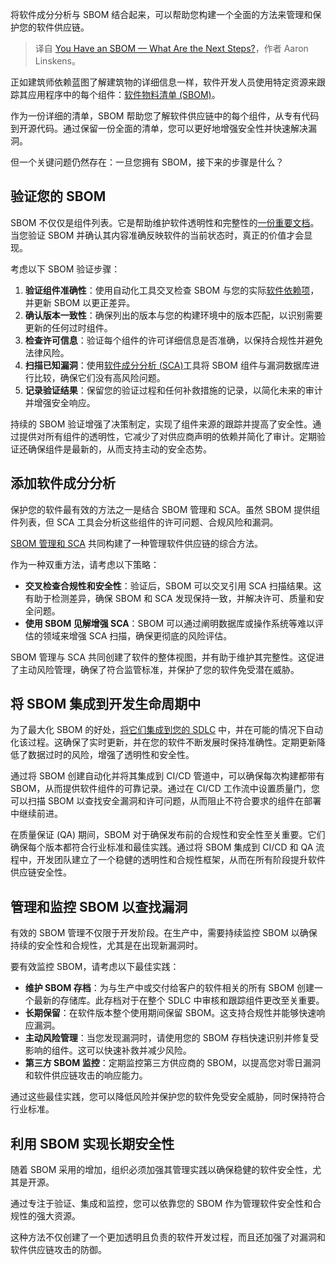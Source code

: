 
<!--
title: 您有一个 SBOM — 接下来的步骤是什么？
cover: https://cdn.thenewstack.io/media/2024/11/84c9c532-supplychain.jpg
-->

将软件成分分析与 SBOM 结合起来，可以帮助您构建一个全面的方法来管理和保护您的软件供应链。

> 译自 [You Have an SBOM — What Are the Next Steps?](https://thenewstack.io/you-have-an-sbom-what-are-the-next-steps/)，作者 Aaron Linskens。

正如建筑师依赖蓝图了解建筑物的详细信息一样，软件开发人员使用特定资源来跟踪其应用程序中的每个组件：[软件物料清单 (SBOM)](https://thenewstack.io/how-to-create-a-software-bill-of-materials/)。

作为一份详细的清单，SBOM 帮助您了解软件供应链中的每个组件，从专有代码到开源代码。通过保留一份全面的清单，您可以更好地增强安全性并快速解决漏洞。

但一个关键问题仍然存在：一旦您拥有 SBOM，接下来的步骤是什么？

## 验证您的 SBOM

SBOM 不仅仅是组件列表。它是帮助维护软件透明性和完整性的[一份重要文档](https://www.sonatype.com/blog/why-sboms-are-essential-for-every-organization)。当您验证 SBOM 并确认其内容准确反映软件的当前状态时，真正的价值才会显现。

考虑以下 SBOM 验证步骤：

1. **验证组件准确性**：使用自动化工具交叉检查 SBOM 与您的实际[软件依赖项](https://thenewstack.io/a-guide-to-software-dependencies/)，并更新 SBOM 以更正差异。
2. **确认版本一致性**：确保列出的版本与您的构建环境中的版本匹配，以识别需要更新的任何过时组件。
3. **检查许可信息**：验证每个组件的许可详细信息是否准确，以保持合规性并避免法律风险。
4. **扫描已知漏洞**：使用[软件成分分析 (SCA)](https://www.sonatype.com/resources/articles/what-is-software-composition-analysis)工具将 SBOM 组件与漏洞数据库进行比较，确保它们没有高风险问题。
5. **记录验证结果**：保留您的验证过程和任何补救措施的记录，以简化未来的审计并增强安全响应。

持续的 SBOM 验证增强了决策制定，实现了组件来源的跟踪并提高了安全性。通过提供对所有组件的透明性，它减少了对供应商声明的依赖并简化了审计。定期验证还确保组件是最新的，从而支持主动的安全态势。

## 添加软件成分分析

保护您的软件最有效的方法之一是结合 SBOM 管理和 SCA。虽然 SBOM 提供组件列表，但 SCA 工具会分析这些组件的许可问题、合规风险和漏洞。

[SBOM 管理和 SCA](https://thenewstack.io/software-composition-analysis-and-sboms-a-united-defense/) 共同构建了一种管理软件供应链的综合方法。

作为一种双重方法，请考虑以下策略：

- **交叉检查合规性和安全性**：验证后，SBOM 可以交叉引用 SCA 扫描结果。这有助于检测差异，确保 SBOM 和 SCA 发现保持一致，并解决许可、质量和安全问题。
- **使用 SBOM 见解增强 SCA**：SBOM 可以通过阐明数据库或操作系统等难以评估的领域来增强 SCA 扫描，确保更彻底的风险评估。

SBOM 管理与 SCA 共同创建了软件的整体视图，并有助于维护其完整性。这促进了主动风险管理，确保了符合监管标准，并保护了您的软件免受潜在威胁。

## 将 SBOM 集成到开发生命周期中

为了最大化 SBOM 的好处，[将它们集成到您的 SDLC](https://www.sonatype.com/blog/how-to-integrate-sboms-into-the-software-development-life-cycle) 中，并在可能的情况下自动化该过程。这确保了实时更新，并在您的软件不断发展时保持准确性。定期更新降低了数据过时的风险，增强了透明性和安全性。

通过将 SBOM 创建自动化并将其集成到 CI/CD 管道中，可以确保每次构建都带有 SBOM，从而提供软件组件的可靠记录。通过在 CI/CD 工作流中设置质量门，您可以扫描 SBOM 以查找安全漏洞和许可问题，从而阻止不符合要求的组件在部署中继续前进。

在质量保证 (QA) 期间，SBOM 对于确保发布前的合规性和安全性至关重要。它们确保每个版本都符合行业标准和最佳实践。通过将 SBOM 集成到 CI/CD 和 QA 流程中，开发团队建立了一个稳健的透明性和合规性框架，从而在所有阶段提升软件供应链安全性。

## 管理和监控 SBOM 以查找漏洞

有效的 SBOM 管理不仅限于开发阶段。在生产中，需要持续监控 SBOM 以确保持续的安全性和合规性，尤其是在出现新漏洞时。

要有效监控 SBOM，请考虑以下最佳实践：

* **维护 SBOM 存档**：为与生产中或交付给客户的软件相关的所有 SBOM 创建一个最新的存储库。此存档对于在整个 SDLC 中审核和跟踪组件更改至关重要。
* **长期保留**：在软件版本整个使用期间保留 SBOM。这支持合规性并能够快速响应漏洞。
* **主动风险管理**：当您发现漏洞时，请使用您的 SBOM 存档快速识别并修复受影响的组件。这可以快速补救并减少风险。
* **第三方 SBOM 监控**：定期监控第三方供应商的 SBOM，以提高您对零日漏洞和软件供应链攻击的响应能力。


通过这些最佳实践，您可以降低风险并保护您的软件免受安全威胁，同时保持符合行业标准。

## 利用 SBOM 实现长期安全性

随着 SBOM 采用的增加，组织必须加强其管理实践以确保稳健的软件安全性，尤其是开源。

通过专注于验证、集成和监控，您可以依靠您的 SBOM 作为管理软件安全性和合规性的强大资源。

这种方法不仅创建了一个更加透明且负责的软件开发过程，而且还加强了对漏洞和软件供应链攻击的防御。